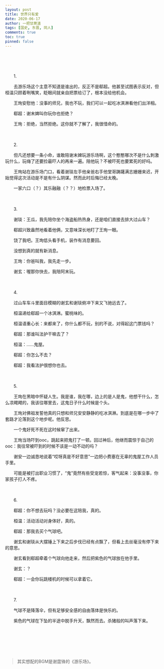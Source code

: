 ```yaml
---
layout: post
title: 世界只有爱
date: 2020-06-17
author: 一把甘蔗渣
tags: [国史, 东晋, 同人]
comments: true
toc: true
pinned: false
---
```


<br/>

　　

　　1.

　　去游乐场这个主意不知道是谁出的，反正不是郗超。他甚至试图表示反对，但桓温只顾着咧嘴笑，眨眼间就亲自把票给订了，根本没给他机会。

　　王珣安慰他：没事的师兄，我也不玩，我们可以一起吃冰淇淋看他们出洋相。

　　郗超：谢末婢叫你玩你也拒绝？

　　王珣：拒绝，当然拒绝。这你就不了解了，我很惜命的。

　　

　　2.

　　但凡还想要一条小命，谁敢陪谢末婢玩游乐场啊，这个憨憨哪次不是什么刺激玩什么，玩嗨了还要捡最吓人的再来一遍。陪他玩？不被吓死也要累死的好吗。

　　王珣站在游乐场门口，看着谢琰左手他亲爸右手他堂哥踌躇满志姗姗来迟，开始觉得这次活动是不是有什么阴谋。然而此时后悔已经太晚。

　　一家六口（？）其乐融融（？？）地检票入场了。

　　

　　3.

　　谢琰：王瓜，我先陪你坐个海盗船热热身，还是咱们直接去排大过山车？

　　郗超兴致盎然地看着他俩，又意味深长地盯了王珣一眼。

　　饶了我吧。王珣低头看手机，装作有消息要回。

　　没想到真的就有新消息。

　　王珣：你爸叫我，我先走一步。

　　谢玄：喔那你快去，我陪阿末玩。

　　

　　4.

　　过山车车斗里面目模糊的谢玄和谢琰俯冲下来又飞驰远去了。

　　桓温递给郗超一个冰淇淋。蜜桃味的。

　　桓温语重心长：来都来了，你什么都不玩，别的不说，对得起这门票钱吗？

　　郗超：那谁叫法护干嘛去了？

　　桓温：……鬼屋。

　　郗超：你怎么不去？

　　郗超：我看法护很想你也去。

　　

　　5.

　　王珣在黑暗中怀疑人生。我是谁，我在哪，边上的是人是鬼，他想干什么，怎么凉飕飕的，我该往哪里去，这鬼日子什么时候是个头。

　　王珣对佛祖发誓他真的只想和师兄安安静静的吃冰淇淋。到底是在哪一步中了套路才沦落到这个地步呢。他反思。

　　一个鬼好死不死在这时候窜了出来。

　　王珣当场吓到ooc，跳起来把鬼打了一顿。回过神后，他继而震惊于自己的ooc：我往常被吓到的时候不该是一动不动的吗？

　　谢安一边诚恳地说着“哎呀真是不好意思”一边把小费塞在无辜的鬼屋工作人员手里。

　　可能是被打出职业习惯了，“鬼”竟然有些受宠若惊，客气起来：没事没事，你家孩子打人不疼。

　　

　　6.

　　郗超：你不想去玩吗？没必要在这陪我，真的。

　　桓温：活动活动对身体好，真的。

　　郗超：那我去买个气球吧。

　　谢玄和谢琰从大摆锤上下来之后步伐已经有点飘了，但看上去丝毫没有停下来的意思。

　　谢玄看到郗超牵着个气球向他走来，然后把紫色的气球放在他手里。

　　谢玄：？

　　郗超：一会你玩跳楼机的时候可以拿着它。

　　

　　7.

　　气球不是降落伞，但有足够安全感的自由落体是快乐的。

　　紫色的气球在下坠的半途中脱手升天，飘然而去。杀猪般的叫声落下来。

<br/>

<br/>

<br/>

<br/>

<br/>

>其实想配的BGM是谢霆锋的《游乐场》。

<br/>
